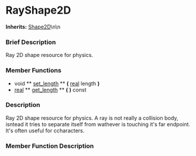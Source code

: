 #  RayShape2D  
**Inherits:** [Shape2D](class_shape2d)\\n\\n
###  Brief Description  
Ray 2D shape resource for physics.

###  Member Functions 
  * void  ** [set_length](#set_length) **  **(** [real](class_real) length  **)**
  * [real](class_real)  ** [get_length](#get_length) **  **(** **)** const

###  Description  
Ray 2D shape resource for physics. A ray is not really a collision body, isntead it tries to separate itself from wathever is touching it's far endpoint. It's often useful for ccharacters.

###  Member Function Description  

